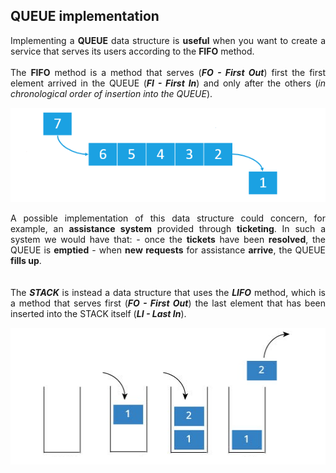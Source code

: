 ## QUEUE implementation  
<p align="justify">
Implementing a <b>QUEUE</b> data structure is <b>useful</b> when you want to create a service that serves its   
users according to the <b>FIFO</b> method.    
<br/> <br/>  
The <b>FIFO</b> method is a method that serves (<i><b>FO - First Out</b></i>) first the first element arrived   
in the QUEUE (<i><b>FI - First In</b></i>) and only after the others   
(<i>in chronological order of insertion into the QUEUE</i>).    
</p>   
  
<p align="center">   
<img src="queue.png">
</p>   
  
<p align="justify"> 
A possible implementation of this data structure could concern, for example, an <b>assistance system</b> provided   
through <b>ticketing</b>.    
In such a system we would have that:    
- once the <b>tickets</b> have been <b>resolved</b>, the QUEUE is <b>emptied</b>    
- when <b>new requests</b> for assistance <b>arrive</b>, the QUEUE <b>fills up</b>.      
<br/> <br/> <br/>
The <i><b>STACK</b></i> is instead a data structure that uses the <i><b>LIFO</b></i> method, which is a method   
that serves first (<i><b>FO - First Out</b></i>) the last element that has been inserted into the STACK itself   
(<i><b>LI - Last In</b></i>).    
</p>  
  
<p align="center">
<img src="stack.png">